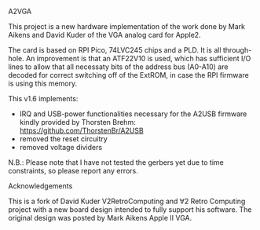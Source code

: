A2VGA

This project is a new hardware implementation of the work done by Mark Aikens and David Kuder of the VGA analog card for Apple2.

The card is based on RPI Pico, 74LVC245 chips and a PLD. It is all through-hole. An improvement is that an ATF22V10 is used, which has sufficient I/O lines to allow that all necessaty bits of the address bus (A0-A10) are decoded for correct switching off of the ExtROM, in case the RPI firmware is using this memory.

This v1.6 implements:
  * IRQ and USB-power functionalities necessary for the A2USB firmware kindly provided by Thorsten Brehm: https://github.com/ThorstenBr/A2USB
  * removed the reset circuitry
  * removed voltage dividers

N.B.: Please note that I have not tested the gerbers yet due to time constraints, so please report any errors.

Acknowledgements

This is a fork of David Kuder V2RetroComputing and ∀2 Retro Computing project with a new board design intended to fully support his software. The original design was posted by Mark Aikens Apple II VGA.
